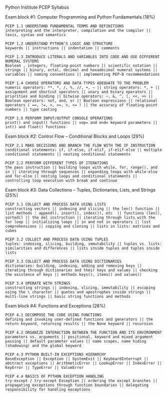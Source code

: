Python Institute PCEP Syllabus


Exam block #1: Computer Programming and Python Fundamentals (18%)

    PCEP 1.1 UNDERSTAND FUNDAMENTAL TERMS AND DEFINITIONS
    interpreting and the interpreter, compilation and the compiler || lexis, syntax and semantics
    
    PCEP 1.2 UNDERSTAND PYTHON’S LOGIC AND STRUCTURE
    keywords || instructions || indentation || comments
    
    PCEP 1.3 INTRODUCE LITERALS AND VARIABLES INTO CODE AND USE DIFFERENT NUMERAL SYSTEMS
    Boolean , integers, floating-point numbers || scientific notation || strings || binary, octal, decimal and hexadecimal numeral systems || variables || naming conventions || implementing PEP-8 recommendations
    
    PCEP 1.4 CHOOSE OPERATORS AND DATA TYPES ADEQUATE TO THE PROBLEM
    numeric operators: **, *, /, %, //, +, – || string operators: *, + || assignment and shortcut operators || unary and binary operators || priorities and binding || bitwise operators: ~, &, ^, |, <<, >> || Boolean operators: not, and, or || Boolean expressions || relational operators ( ==, !=, >, >=, <, <= ) || the accuracy of floating-point numbers || type casting
    
    PCEP 1.5 PERFORM INPUT/OUTPUT CONSOLE OPERATIONS
    print() and input() functions || sep= and end= keyword parameters || int() and float() functions


Exam block #2: Control Flow – Conditional Blocks and Loops (29%)

    PCEP 2.1 MAKE DECISIONS AND BRANCH THE FLOW WITH THE IF INSTRUCTION
    conditional statements: if, if-else, if-elif, if-elif-else || multiple conditional statements || nesting conditional statements
    
    PCEP 2.2 PERFORM DIFFERENT TYPES OF ITERATIONS
    the pass instruction || building loops with while, for, range(), and in || iterating through sequences || expanding loops with while-else and for-else || nesting loops and conditional statements || controlling loop execution with break and continue


Exam block #3: Data Collections – Tuples, Dictionaries, Lists, and Strings (25%)

    PCEP 3.1 COLLECT AND PROCESS DATA USING LISTS
    constructing vectors || indexing and slicing || the len() function || list methods : append(), insert(), index()), etc  || functions (len(), sorted() || the del instruction || iterating through lists with the for loop || initializing loops || in and not in operators || list comprehensions || copying and cloning || lists in lists: matrices and cubes
    
    PCEP 3.2 COLLECT AND PROCESS DATA USING TUPLES
    tuples: indexing, slicing, building, immutability || tuples vs. lists: similarities and differences || lists inside tuples and tuples inside lists
    
    PCEP 3.3 COLLECT AND PROCESS DATA USING DICTIONARIES
    dictionaries: building, indexing, adding and removing keys || iterating through dictionaries and their keys and values || checking the existence of keys || methods keys(), items() and values()
    
    PCEP 3.4 OPERATE WITH STRINGS
    constructing strings || indexing, slicing, immutability || escaping using the \ character || quotes and apostrophes inside strings || multi-line strings || basic string functions and methods


Exam block #4: Functions and Exceptions (28%)

    PCEP 4.1 DECOMPOSE THE CODE USING FUNCTIONS
    defining and invoking user-defined functions and generators || the return keyword, returning results || the None keyword || recursion
    
    PCEP 4.2 ORGANIZE INTERACTION BETWEEN THE FUNCTION AND ITS ENVIRONMENT
    parameters vs. arguments || positional, keyword and mixed argument passing || default parameter values || name scopes, name hiding (shadowing) and the global keyword
    
    PCEP 4.3 PYTHON BUILT-IN EXCEPTIONS HIERARCHY
    BaseException || Exception || SystemExit || KeyboardInterrupt || abstract exceptions || ArithmeticError || LookupError || IndexError || KeyError || TypeError || ValueError
    
    PCEP 4.4 BASICS OF PYTHON EXCEPTION HANDLING
    try-except / try-except Exception || ordering the except branches || propagating exceptions through function boundaries || delegating responsibility for handling exceptions
